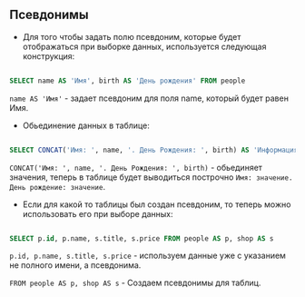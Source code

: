 ## Псевдонимы

- Для того чтобы задать полю псевдоним, которые будет отображаться при выборке данных, используется следующая конструкция:

```SQL

SELECT name AS 'Имя', birth AS 'День рождения' FROM people

```

`name AS 'Имя'` - задает псевдоним для поля name, который будет равен Имя.

- Обьединение данных в таблице:

```SQL

SELECT CONCAT('Имя: ', name, '. День Рождения: ', birth) AS 'Информация' FROM people

```

`CONCAT('Имя: ', name, '. День Рождения: ', birth)` - обьединяет значения, теперь в таблице будет выводиться построчно `Имя: значение. День рождение: значение`.

- Если для какой то таблицы был создан псевдоним, то теперь можно использовать его при выборе данных:

```SQL

SELECT p.id, p.name, s.title, s.price FROM people AS p, shop AS s

```

`p.id, p.name, s.title, s.price` - используем данные уже с указанием не полного имени, а псевдонима.

`FROM people AS p, shop AS s` - Создаем псевдонимы для таблиц.
